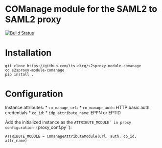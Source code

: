 # COManage module for the SAML2 to SAML2 proxy

[![Build Status](https://travis-ci.org/its-dirg/s2sproxy-module-comanage.svg?branch=master)](https://travis-ci.org/its-dirg/s2sproxy-module-comanage)

Installation
============

    git clone https://github.com/its-dirg/s2sproxy-module-comanage
    cd s2sproxy-module-comanage
    pip install .
    

Configuration
=============

Instance attributes:
    * ``co_manage_url``:
    * ``co_manage_auth``: HTTP basic auth credentials
    * ``co_id``:
    * ``idp_attribute_name``: EPPN or EPTID

Add the initialized instance as the ``ATTRIBUTE_MODULE` in proxy configuration (``proxy_conf.py``):

    ATTRIBUTE_MODULE = COmanageAttributeModule(url, auth, co_id, attr_name)